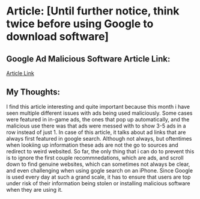 # Article: [Until further notice, think twice before using Google to download software]

## Google Ad Malicious Software Article Link:
[Article Link](https://arstechnica.com/information-technology/2023/02/until-further-notice-think-twice-before-using-google-to-download-software)

## My Thoughts:
I find this article interesting and quite important because this month i have seen multiple different issues with ads being used maliciously. Some cases were featured in in-game ads, the ones that
pop up automatically, and the malicious use there was that ads were messed with to show 3-5 ads in a row instead of just 1. In case of this article, it talks about ad links that are always first
featured in google search. Although not always, but oftentimes when lookiing up information these ads are not the go to sources and redirect to weird websited. So far, the only thing that i can do 
to prevent this is to ignore the first couple recommnedations, which are ads, and scroll down to find genuine websites, which can sometimes not always be clear, and even challenging when using 
gogle search on an iPhone. Since Google is used every day at such a grand scale, it has to ensure that users are top under risk of their information being stolen or installing malicious software 
when they are using it.




